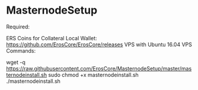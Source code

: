 # MasternodeSetup

Required:

ERS Coins for Collateral
Local Wallet: https://github.com/ErosCore/ErosCore/releases
VPS with Ubuntu 16.04
VPS Commands:

wget -q https://raw.githubusercontent.com/ErosCore/MasternodeSetup/master/masternodeinstall.sh
sudo chmod +x masternodeinstall.sh
./masternodeinstall.sh
